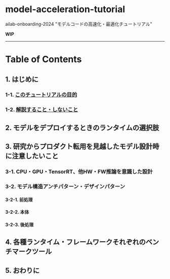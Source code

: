 # model-acceleration-tutorial
ailab-onboarding-2024 "モデルコードの高速化・最適化チュートリアル"

**WIP**

---

# Table of Contents

## 1. はじめに
### 1-1. [このチュートリアルの目的](https://github.com/CyberAgentAILab/model-acceleration-tutorial/blob/main/01_Introduction/1_1-Purpose_of_this_tutorial.md)
### 1-2. [解説すること・しないこと](https://github.com/CyberAgentAILab/model-acceleration-tutorial/blob/main/01_Introduction/1_2-What_to_explain_and_what_not_to_explain.md)
## 2. モデルをデプロイするときのランタイムの選択肢
## 3. 研究からプロダクト転用を見越したモデル設計時に注意したいこと
### 3-1. CPU・GPU・TensorRT、他HW・FW推論を意識した設計
### 3-2. モデル構造アンチパターン・デザインパターン
#### 3-2-1. 前処理
#### 3-2-2. 本体
#### 3-2-3. 後処理
## 4. 各種ランタイム・フレームワークそれぞれのベンチマークツール
## 5. おわりに
